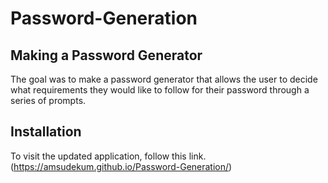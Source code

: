 # Password-Generation

## Making a Password Generator 
The goal was to make a password generator that allows the user to decide what requirements they would like to follow for their password through a series of prompts. 

## Installation
To visit the updated application, follow this link. (https://amsudekum.github.io/Password-Generation/)
